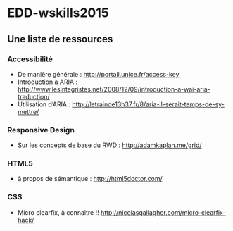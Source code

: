 # EDD-wskills2015
## Une liste de ressources


### Accessibilité

* De manière générale : http://portail.unice.fr/access-key
* Introduction à ARIA : http://www.lesintegristes.net/2008/12/09/introduction-a-wai-aria-traduction/
* Utilisation d’ARIA : http://letrainde13h37.fr/8/aria-il-serait-temps-de-sy-mettre/

### Responsive Design

* Sur les concepts de base du RWD : http://adamkaplan.me/grid/


### HTML5

* à propos de sémantique : http://html5doctor.com/


### CSS

* Micro clearfix, à connaitre !! http://nicolasgallagher.com/micro-clearfix-hack/

